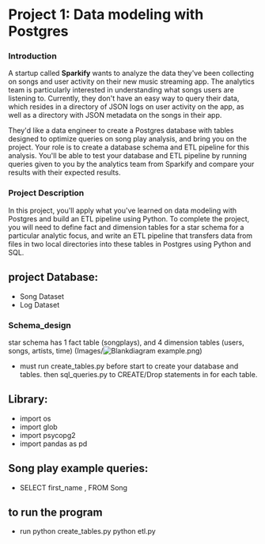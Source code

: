 # Project 1: Data modeling with Postgres

### Introduction
A startup called **Sparkify** wants to analyze the data they've been collecting on songs and user activity on their new music streaming app. The analytics team is particularly interested in understanding what songs users are listening to. Currently, they don't have an easy way to query their data, which resides in a directory of JSON logs on user activity on the app, as well as a directory with JSON metadata on the songs in their app.

They'd like a data engineer to create a Postgres database with tables designed to optimize queries on song play analysis, and bring you on the project. Your role is to create a database schema and ETL pipeline for this analysis. You'll be able to test your database and ETL pipeline by running queries given to you by the analytics team from Sparkify and compare your results with their expected results.

### Project Description
In this project, you'll apply what you've learned on data modeling with Postgres and build an ETL pipeline using Python. To complete the project, you will need to define fact and dimension tables for a star schema for a particular analytic focus, and write an ETL pipeline that transfers data from files in two local directories into these tables in Postgres using Python and SQL.

## project Database: 
- Song Dataset
- Log Dataset

### Schema_design 
 star schema has 1 fact table (songplays), and 4 dimension tables (users, songs, artists, time)
(Images/![Blankdiagram](https://user-images.githubusercontent.com/73554040/123582595-c3103000-d7e6-11eb-82b4-9c65837394be.png)
example.png)



- must run create_tables.py before start to create your database and tables. then sql_queries.py to CREATE/Drop statements in for each table.

## Library:
- import os
- import glob
- import psycopg2
- import pandas as pd

## Song play example queries:
- SELECT first_name ,  FROM Song


## to run the program 
- run python create_tables.py  python etl.py
